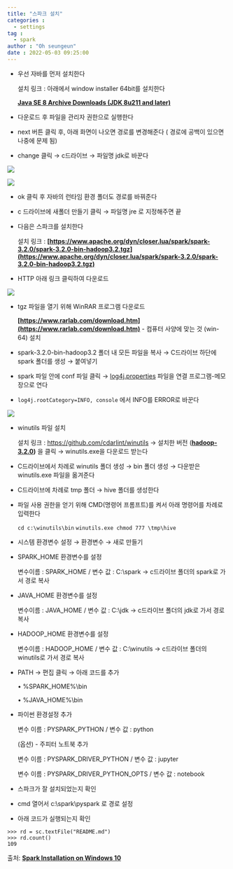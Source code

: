 ```yaml
---
title: "스파크 설치"
categories :
  - settings
tag :
  - spark
author : "Oh seungeun"
date : 2022-05-03 09:25:00
---
```



- 우선 자바를 먼저 설치한다
    
    설치 링크 : 아래에서 window installer 64bit를 설치한다
    
    **[Java SE 8 Archive Downloads (JDK 8u211 and later)](https://www.oracle.com/java/technologies/javase/javase8u211-later-archive-downloads.html)**
    
- 다운로드 후 파일을 관리자 권한으로 실행한다
- next 버튼 클릭 후, 아래 화면이 나오면 경로를 변경해준다 ( 경로에 공백이 있으면 나중에 문제 됨)
- change 클릭 → c드라이브 → 파일명 jdk로 바꾼다

![](/source/images/spark/.png)

![](/source/images/spark%201.png)

- ok 클릭 후 자바의 런타임 환경 폴더도 경로를 바꿔준다
- c 드라이브에 새폴더 만들기 클릭 → 파일명  jre 로 지정해주면 끝
- 다음은 스파크를 설치한다
    
    설치 링크 : **[https://www.apache.org/dyn/closer.lua/spark/spark-3.2.0/spark-3.2.0-bin-hadoop3.2.tgz](https://www.apache.org/dyn/closer.lua/spark/spark-3.2.0/spark-3.2.0-bin-hadoop3.2.tgz)**
    

- HTTP 아래 링크 클릭하여 다운로드

![](/source/images/spark/%202.png)

- tgz 파일을 열기 위해 WinRAR 프로그램 다운로드
    
    **[https://www.rarlab.com/download.htm](https://www.rarlab.com/download.htm)** - 컴퓨터 사양에 맞는 것 (win-64) 설치
    
- spark-3.2.0-bin-hadoop3.2 폴더 내 모든 파일을 복사 → C드라이브 하단에 spark 폴더를 생성 → 붙여넣기
- spark 파일 안에 conf 파일 클릭 → [log4j.properties](http://log4j.properties) 파일을 연결 프로그램-메모장으로 연다
- `log4j.rootCategory=INFO, console` 에서 INFO를 ERROR로 바꾼다

![](/source/images/spark/%203.png)

- winutils 파일 설치
    
    설치 링크 : https://github.com/cdarlint/winutils → 설치한 버전 (**[hadoop-3.2.0](https://github.com/cdarlint/winutils/tree/master/hadoop-3.2.0))** 을 클릭 → winutils.exe을 다운로드 받는다
    
- C드라이브에서 차례로 winutils 폴더 생성 → bin 폴더 생성 → 다운받은 winutils.exe 파일을 옮겨준다
- C드라이브에 차례로 tmp 폴더 → hive 폴더를 생성한다
- 파일 사용 권한을 얻기 위해 CMD(명령어 프롬프트)를 켜서 아래 명령어를 차례로 입력한다
    
    `cd c:\winutils\bin`  `winutils.exe chmod 777 \tmp\hive` 
    
- 시스템 환경변수 설정 → 환경변수 → 새로 만들기
- SPARK_HOME 환경변수를 설정
    
    변수이름 : SPARK_HOME / 변수 값 : C:\spark → c드라이브 폴더의 spark로 가서 경로 복사
    
- JAVA_HOME 환경변수를 설정
    
    변수이름 : JAVA_HOME / 변수 값 : C:\jdk → c드라이브 폴더의 jdk로 가서 경로 복사
    
- HADOOP_HOME 환경변수를 설정
    
    변수이름 : HADOOP_HOME / 변수 값 : C:\winutils → c드라이브 폴더의 winutils로 가서 경로 복사
    
- PATH → 편집 클릭 → 아래 코드를 추가
    
    • %SPARK_HOME%\bin
    
    • %JAVA_HOME%\bin
    
- 파이썬 환경설정 추가
    
    변수 이름 : PYSPARK_PYTHON / 변수 값 : python
    
    (옵션) - 주피터 노트북 추가
    
    변수 이름 : PYSPARK_DRIVER_PYTHON / 변수 값 : jupyter
    
    변수 이름 : PYSPARK_DRIVER_PYTHON_OPTS / 변수 값 : notebook
    
- 스파크가 잘 설치되었는지 확인
- cmd 열어서 c:\spark\pyspark 로 경로 설정
- 아래 코드가 실행되는지 확인

```
>>> rd = sc.textFile("README.md")
>>> rd.count()
109
```

출처: **[Spark Installation on Windows 10](https://dschloe.github.io/python/python_edu/00_settings/sparktallation_windows_10/)**